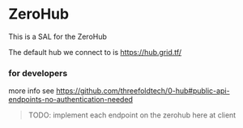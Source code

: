 # ZeroHub

This is a SAL for the ZeroHub

The default hub we connect to is https://hub.grid.tf/

### for developers

more info see https://github.com/threefoldtech/0-hub#public-api-endpoints-no-authentication-needed


> TODO: implement each endpoint on the zerohub here at client


